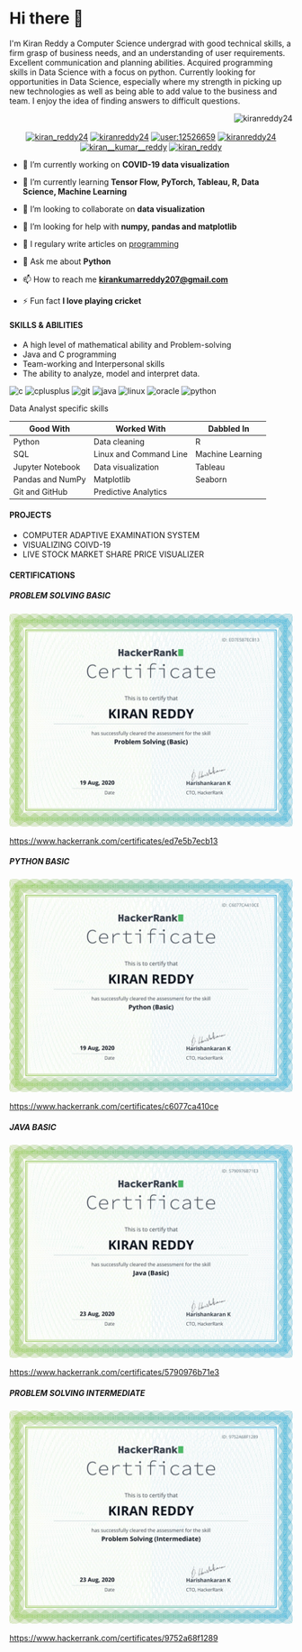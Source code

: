 # Hi there 👋

<!--
**KIRANREDDY24/KIRANREDDY24** is a ✨ _special_ ✨ repository because its `README.md` (this file) appears on your GitHub profile.

Here are some ideas to get you started:

- 🔭 I’m currently working on ...
- 🌱 I’m currently learning ...
- 👯 I’m looking to collaborate on ...
- 🤔 I’m looking for help with ...
- 💬 Ask me about ...
- 📫 How to reach me: ...
- 😄 Pronouns: ...
- ⚡ Fun fact: ...
-->

I'm Kiran Reddy a Computer Science undergrad with good technical skills, a firm grasp of business needs, and an understanding of user requirements. Excellent communication and planning abilities. Acquired programming skills in Data Science with a focus on python. Currently looking for opportunities in Data Science, especially where my strength in picking up new technologies as well as being able to add value to the business and team. I enjoy the idea of finding answers to difficult questions.

</p>
<p align="right"> <img src="https://komarev.com/ghpvc/?username=kiranreddy24" alt="kiranreddy24" /> </p>
<p align="center">
<a href="https://twitter.com/kiran_reddy24" target="blank"><img align="center" src="https://cdn.jsdelivr.net/npm/simple-icons@3.0.1/icons/twitter.svg" alt="kiran_reddy24" height="30" width="30" /></a>
<a href="https://linkedin.com/in/kiranreddy24" target="blank"><img align="center" src="https://cdn.jsdelivr.net/npm/simple-icons@3.0.1/icons/linkedin.svg" alt="kiranreddy24" height="30" width="30" /></a>
<a href="https://stackoverflow.com/users/user:12526659" target="blank"><img align="center" src="https://cdn.jsdelivr.net/npm/simple-icons@3.0.1/icons/stackoverflow.svg" alt="user:12526659" height="30" width="30" /></a>
<a href="https://kaggle.com/kiranreddy24" target="blank"><img align="center" src="https://cdn.jsdelivr.net/npm/simple-icons@3.0.1/icons/kaggle.svg" alt="kiranreddy24" height="30" width="30" /></a>
<a href="https://instagram.com/kiran__kumar__reddy" target="blank"><img align="center" src="https://cdn.jsdelivr.net/npm/simple-icons@3.0.1/icons/instagram.svg" alt="kiran__kumar__reddy" height="30" width="30" /></a>
<a href="https://medium.com/kiran_reddy" target="blank"><img align="center" src="https://cdn.jsdelivr.net/npm/simple-icons@3.0.1/icons/medium.svg" alt="kiran_reddy" height="30" width="30" /></a>
</p>



- 🔭 I’m currently working on **COVID-19 data visualization**

- 🌱 I’m currently learning **Tensor Flow, PyTorch, Tableau, R, Data Science, Machine Learning**

- 👯 I’m looking to collaborate on **data visualization**

- 🤝 I’m looking for help with **numpy, pandas and matplotlib**

- 📝 I regulary write articles on [programming](programming)

- 💬 Ask me about **Python**

- 📫 How to reach me **kirankumarreddy207@gmail.com**

- ⚡ Fun fact **I love playing cricket**



#### SKILLS & ABILITIES
- A high level of mathematical ability and Problem-solving
- Java and C programming
- Team-working and Interpersonal skills
- The ability to analyze, model and interpret data.




<p align="left"><img src="https://devicons.github.io/devicon/devicon.git/icons/c/c-original.svg" alt="c" width="40" height="40"/> <img src="https://devicons.github.io/devicon/devicon.git/icons/cplusplus/cplusplus-original.svg" alt="cplusplus" width="40" height="40"/> <img src="https://www.vectorlogo.zone/logos/git-scm/git-scm-icon.svg" alt="git" width="40" height="40"/> <img src="https://devicons.github.io/devicon/devicon.git/icons/java/java-original-wordmark.svg" alt="java" width="40" height="40"/> <img src="https://devicons.github.io/devicon/devicon.git/icons/linux/linux-original.svg" alt="linux" width="40" height="40"/> <img src="https://devicons.github.io/devicon/devicon.git/icons/oracle/oracle-original.svg" alt="oracle" width="40" height="40"/> <img src="https://devicons.github.io/devicon/devicon.git/icons/python/python-original.svg" alt="python" width="40" height="40"/></p><p><img align="left" 






#### Data Analyst specific skills

|Good With             |   Worked With                 |   Dabbled In       |
|----------------------|-------------------------------|--------------------|
|Python                |   Data cleaning               |   R                |
|SQL                   |   Linux and Command Line      |   Machine Learning |
|Jupyter Notebook      |   Data visualization          |   Tableau          |
|Pandas and NumPy      |   Matplotlib                  |   Seaborn          |
|Git and GitHub        |   Predictive Analytics        |                    |


#### PROJECTS
- COMPUTER ADAPTIVE EXAMINATION SYSTEM
- VISUALIZING COIVD-19
- LIVE STOCK MARKET SHARE PRICE VISUALIZER









#### CERTIFICATIONS


##### PROBLEM SOLVING BASIC
![PROBLEM SOLVING BASIC](https://github.com/KIRANREDDY24/KIRANREDDY24/blob/master/problem%20solving%20basic.png)

https://www.hackerrank.com/certificates/ed7e5b7ecb13


##### PYTHON BASIC
![PYTHON BASIC](https://github.com/KIRANREDDY24/KIRANREDDY24/blob/master/python%20basic.png)

https://www.hackerrank.com/certificates/c6077ca410ce


##### JAVA BASIC
![JAVA BASIC](https://github.com/KIRANREDDY24/KIRANREDDY24/blob/master/java%20basic.png)

https://www.hackerrank.com/certificates/5790976b71e3


##### PROBLEM SOLVING INTERMEDIATE
![PROBLEM SOLVING INTERMEDIATE](https://github.com/KIRANREDDY24/KIRANREDDY24/blob/master/problem%20solving%20intermediate.png)

https://www.hackerrank.com/certificates/9752a68f1289
